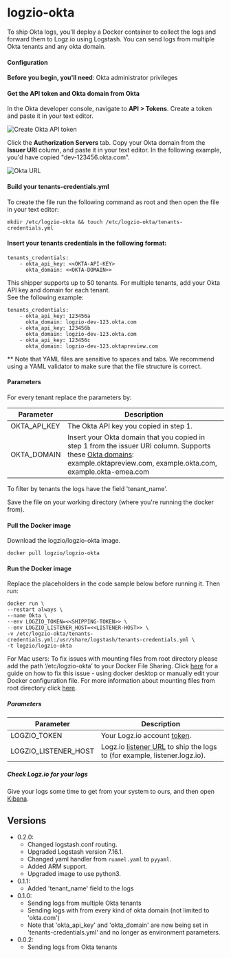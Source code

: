 # logzio-okta

To ship Okta logs,
you'll deploy a Docker container
to collect the logs and forward them to Logz.io using Logstash.
You can send logs from multiple Okta tenants and any okta domain.

#### Configuration

**Before you begin, you'll need**:
Okta administrator privileges

<div class="tasklist">

#### Get the API token and Okta domain from Okta

In the Okta developer console,
navigate to **API > Tokens**.
Create a token and paste it in your text editor.

![Create Okta API token](https://dytvr9ot2sszz.cloudfront.net/logz-docs/log-shipping/okta-create-token.png)

Click the **Authorization Servers** tab.
Copy your Okta domain from the **Issuer URI** column,
and paste it in your text editor. In the following example, you'd have copied "dev-123456.okta.com".

![Okta URL](https://dytvr9ot2sszz.cloudfront.net/logz-docs/log-shipping/okta-issuer-uri.png)

#### Build your tenants-credentials.yml

To create the file run the following command as root and then open the file in your text editor:

```
mkdir /etc/logzio-okta && touch /etc/logzio-okta/tenants-credentials.yml
```

#### Insert your tenants credentials in the following format:

```
tenants_credentials:
    - okta_api_key: <<OKTA-API-KEY>
      okta_domain: <<OKTA-DOMAIN>>
```

This shipper supports up to 50 tenants. For multiple tenants, add your Okta API key and domain for each tenant.  
See the following example:

```
tenants_credentials:
    - okta_api_key: 123456a
      okta_domain: logzio-dev-123.okta.com
    - okta_api_key: 123456b
      okta_domain: logzio-dev-123.okta.com
    - okta_api_key: 123456c
      okta_domain: logzio-dev-123.oktapreview.com
```

\*\* Note that YAML files are sensitive to spaces and tabs. We recommend using a YAML validator to make sure that the file structure is correct.

#### Parameters

For every tenant replace the parameters by:

| Parameter                                         | Description                                                                                                                                                                                                                                     |
| ------------------------------------------------- | ----------------------------------------------------------------------------------------------------------------------------------------------------------------------------------------------------------------------------------------------- |
| OKTA_API_KEY <span class="required-param"></span> | The Okta API key you copied in step 1.                                                                                                                                                                                                          |
| OKTA_DOMAIN <span class="required-param"></span>  | Insert your Okta domain that you copied in step 1 from the issuer URI column. Supports these [Okta domains](https://developer.okta.com/docs/guides/find-your-domain/findorg/): example.oktapreview.com, example.okta.com, example.okta-emea.com |

To filter by tenants the logs have the field 'tenant_name'.

Save the file on your working directory (where you're running the docker from).

#### Pull the Docker image

Download the logzio/logzio-okta image.

```shell
docker pull logzio/logzio-okta
```

#### Run the Docker image

Replace the placeholders in the code sample below before running it. Then run:

```shell
docker run \
--restart always \
--name Okta \
--env LOGZIO_TOKEN=<<SHIPPING-TOKEN>> \
--env LOGZIO_LISTENER_HOST=<<LISTENER-HOST>> \
-v /etc/logzio-okta/tenants-credentials.yml:/usr/share/logstash/tenants-credentials.yml \
-t logzio/logzio-okta
```

For Mac users: To fix issues with mounting files from root directory please add the path ‘/etc/logzio-okta’ to your Docker File Sharing.
Click [here](https://medium.com/effy-tech/fixing-the-var-folders-error-in-docker-for-mac-v2-2-3-2a40e776132d) for a guide on how to fix this issue - using docker desktop or manually edit your Docker configuration file.
For more information about mounting files from root directory click [here](https://docs.docker.com/docker-for-mac/osxfs/#namespaces).

##### Parameters

| Parameter                                                 | Description                                                                                                                               |
| --------------------------------------------------------- | ----------------------------------------------------------------------------------------------------------------------------------------- |
| LOGZIO_TOKEN <span class="required-param"></span>         | Your Logz.io account [token](<(https://app.logz.io/#/dashboard/settings/general)>).                                                       |
| LOGZIO_LISTENER_HOST <span class="required-param"></span> | Logz.io [listener URL](https://docs.logz.io/user-guide/accounts/account-region.html) to ship the logs to (for example, listener.logz.io). |

##### Check Logz.io for your logs

Give your logs some time to get from your system to ours,
and then open [Kibana](https://app.logz.io/#/dashboard/kibana).

## Versions

- 0.2.0:
    - Changed logstash.conf routing.
    - Upgraded Logstash version 7.16.1.
    - Changed yaml handler from `ruamel.yaml` to `pyyaml`.
    - Added ARM support.
    - Upgraded image to use python3.
- 0.1.1:
    - Added 'tenant_name' field to the logs
- 0.1.0:
    - Sending logs from multiple Okta tenants
    - Sending logs with from every kind of okta domain (not limited to 'okta.com')
    - Note that 'okta_api_key' and 'okta_domain' are now being set in 'tenants-credentials.yml' and no longer as environment parameters.
- 0.0.2:
    - Sending logs from Okta tenants
